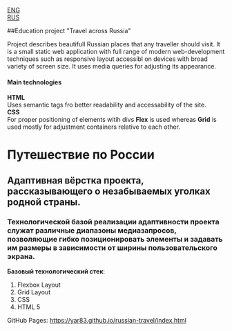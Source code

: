 [ENG](#education-project-travel-across-russia)<br>
[RUS](#учебный-проект-путешествие-по-россии)

##Education project "Travel across Russia"

Project describes beautifull Russian places that any traveller should visit. It is a small static web application with full range of modern web-development techniques such as responsive layout accessibl on devices with broad variety of screen size. It uses media queries for adjusting its appearance.

#### Main technologies
**HTML**<br>
Uses semantic tags fro better readability and accessability of the site.
<br>
**CSS**<br>
For proper positioning of elements witih divs **Flex** is used whereas **Grid** is used mostly for adjustment containers relative to each other.
# Путешествие по России

## Адаптивная вёрстка проекта, рассказывающего о незабываемых уголках родной страны.

### Технологической базой реализации адаптивности проекта служат различные диапазоны медиазапросов, позволяющие гибко позиционировать элементы и задавать им размеры в зависимости от ширины пользовательского экрана.

__Базовый технологический стек__:

1. Flexbox Layout
2. Grid Layout
3. CSS
4. HTML 5

GitHub Pages: <https://yar83.github.io/russian-travel/index.html>
